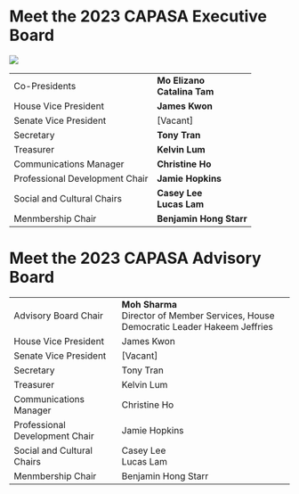 # Meet the 2023 CAPASA Executive Board

<img src="Pictures/IMG_6749-1.PNG">

<table>
  <tr>
    <td>Co-Presidents</td>
    <td><b>Mo Elizano</b> <br> <b>Catalina Tam</b></td>
  </tr>
  <tr>
    <td>House Vice President</td>
    <td><b>James Kwon</b></td>
  </tr>
  <tr>
    <td>Senate Vice President</td>
    <td>[Vacant]</td>
  </tr>
  <tr>
    <td>Secretary</td>
    <td><b>Tony Tran<b/></td>
  </tr>
  <tr>
    <td>Treasurer</td>
    <td><b>Kelvin Lum</b></td>
  </tr>
  <tr>
    <td>Communications Manager</td>
    <td><b>Christine Ho</b></td>
  </tr>
  <tr>
    <td>Professional Development Chair</td>
    <td><b>Jamie Hopkins</b></td>
  </tr>
  <tr>
    <td>Social and Cultural Chairs</td>
    <td><b>Casey Lee</b> <br> <b>Lucas Lam</b></td>
  </tr>
  <tr>
    <td>Menmbership Chair</td>
    <td><b>Benjamin Hong Starr</b></td>
  </tr>
</table>

# Meet the 2023 CAPASA Advisory Board

<table>
  <tr>
    <td>Advisory Board Chair</td>
    <td><b>Moh Sharma</b> <br> Director of Member Services, House Democratic Leader Hakeem Jeffries
</td>
  </tr>
  <tr>
    <td>House Vice President</td>
    <td>James Kwon</td>
  </tr>
  <tr>
    <td>Senate Vice President</td>
    <td>[Vacant]</td>
  </tr>
  <tr>
    <td>Secretary</td>
    <td>Tony Tran</td>
  </tr>
  <tr>
    <td>Treasurer</td>
    <td>Kelvin Lum</td>
  </tr>
  <tr>
    <td>Communications Manager</td>
    <td>Christine Ho</td>
  </tr>
  <tr>
    <td>Professional Development Chair</td>
    <td>Jamie Hopkins</td>
  </tr>
  <tr>
    <td>Social and Cultural Chairs</td>
    <td>Casey Lee <br> Lucas Lam</td>
  </tr>
  <tr>
    <td>Menmbership Chair</td>
    <td>Benjamin Hong Starr</td>
  </tr>
</table>

